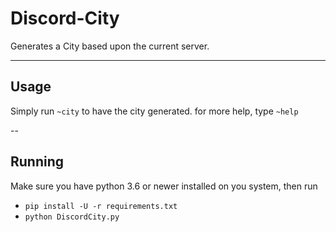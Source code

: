 # Discord-City

Generates a City based upon the current server.

---
## Usage

Simply run `~city` to have the city generated.
for more help, type `~help`

--
## Running

Make sure you have python 3.6 or newer installed on you system, then run

* `pip install -U -r requirements.txt`
* `python DiscordCity.py`
